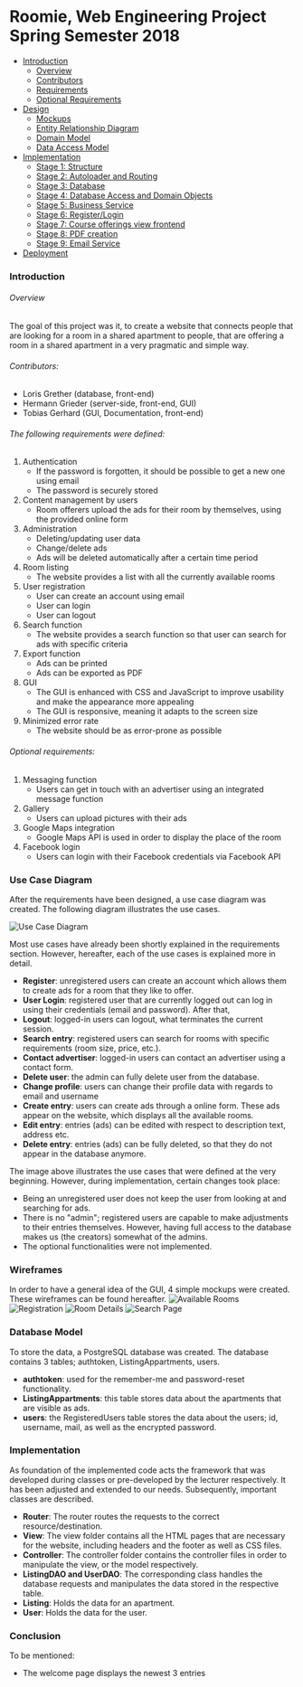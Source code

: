 # **Roomie, Web Engineering Project Spring Semester 2018**

- [Introduction](#introduction)
  - [Overview](#overview)
  - [Contributors](#contributors)
  - [Requirements](#the-following-requirements-were-defined)
  - [Optional Requirements](#optional-requirements)
- [Design](#design)
  - [Mockups](#mockups)
  - [Entity Relationship Diagram](#entity-relationship-diagram)
  - [Domain Model](#domain-model)
  - [Data Access Model](#data-access-model)
- [Implementation](#implementation)
  - [Stage 1: Structure](#stage-1-structure)
  - [Stage 2: Autoloader and Routing](#stage-2-autoloader-and-routing)
  - [Stage 3: Database](#stage-3-database)
  - [Stage 4: Database Access and Domain Objects](#stage-4-database-access-and-domain-objects)
  - [Stage 5: Business Service](#stage-5-business-services)
  - [Stage 6: Register/Login](#stage-6-registerlogin)
  - [Stage 7: Course offerings view frontend](#stage-7-course-offerings-view-frontend)
  - [Stage 8: PDF creation](#stage-8-pdf-creation)
  - [Stage 9: Email Service](#stage-9-email-service)
- [Deployment](#deployment)


### Introduction
###### Overview
The goal of this project was it, to create a website that connects people that are looking for a room in a shared apartment to people, that are offering a room in a shared apartment in a very pragmatic and simple way.

###### Contributors:
* Loris Grether (database, front-end)
* Hermann Grieder (server-side, front-end, GUI)
* Tobias Gerhard (GUI, Documentation, front-end)

###### The following requirements were defined:
1. Authentication
   * If the password is forgotten, it should be possible to get a new one using email
   * The password is securely stored
2. Content management by users
   * Room offerers upload the ads for their room by themselves, using the provided online form
3. Administration
   * Deleting/updating user data
   * Change/delete ads
   * Ads will be deleted automatically after a certain time period
4. Room listing
   * The website provides a list with all the currently available rooms
5. User registration
   * User can create an account using email
   * User can login
   * User can logout
6. Search function
   * The website provides a search function so that user can search for ads with specific criteria
7. Export function
   * Ads can be printed
   * Ads can be exported as PDF
8. GUI
   * The GUI is enhanced with CSS and JavaScript to improve usability and make the appearance more appealing
   * The GUI is responsive, meaning it adapts to the screen size
9. Minimized error rate
   * The website should be as error-prone as possible
###### Optional requirements:
1. Messaging function
   * Users can get in touch with an advertiser using an integrated message function
2. Gallery
   * Users can upload pictures with their ads
3. Google Maps integration
   * Google Maps API is used in order to display the place of the room
4. Facebook login
   * Users can login with their Facebook credentials via Facebook API

### Use Case Diagram
After the requirements have been designed, a use case diagram was created. The following diagram illustrates the use cases. 

![Use Case Diagram](https://github.com/Yardie83/WE-roomie/blob/master/UseCaseDiagram.jpg "Use Case Diagram")

Most use cases have already been shortly explained in the requirements section. However, hereafter, each of the use cases is explained more in detail.
* **Register**: unregistered users can create an account which allows them to create ads for a room that they like to offer.
* **User Login**: registered user that are currently logged out can log in using their credentials (email and password). After that, 
* **Logout**: logged-in users can logout, what terminates the current session.
* **Search entry**: registered users can search for rooms with specific requirements (room size, price, etc.).
* **Contact advertiser**: logged-in users can contact an advertiser using a contact form.
* **Delete user**: the admin can fully delete user from the database.
* **Change profile**: users can change their profile data with regards to email and username
* **Create entry**: users can create ads through a online form. These ads appear on the website, which displays all the available rooms.
* **Edit entry**: entries (ads) can be edited with respect to description text, address etc.
* **Delete entry**: entries (ads) can be fully deleted, so that they do not appear in the database anymore.

The image above illustrates the use cases that were defined at the very beginning. However, during implementation, certain changes took place:
* Being an unregistered user does not keep the user from looking at and searching for ads.
* There is no "admin"; registered users are capable to make adjustments to their entries themselves. However, having full access to the database makes us (the creators) somewhat of the admins.
* The optional functionalities were not implemented.

### Wireframes
In order to have a general idea of the GUI, 4 simple mockups were created. These wireframes can be found hereafter.
![Available Rooms](https://github.com/Yardie83/roomie/blob/master/AvailableRoomsMockup.png "Available Rooms")
![Registration](https://github.com/Yardie83/roomie/blob/master/RegistrationMockup.png "Registration")
![Room Details](https://github.com/Yardie83/roomie/blob/master/RoomDetailMockup.png "Room Details")
![Search Page](https://github.com/Yardie83/roomie/blob/master/SearchPageMockup.png "Search Page")

### Database Model
To store the data, a PostgreSQL database was created. The database contains 3 tables; authtoken, ListingAppartments, users.
* **authtoken**: used for the remember-me and password-reset functionality.
* **ListingAppartments**: this table stores data about the apartments that are visible as ads.
* **users**: the RegisteredUsers table stores the data about the users; id, username, mail, as well as the encrypted password.

### Implementation
As foundation of the implemented code acts the framework that was developed during classes or pre-developed by the lecturer respectively. It has been adjusted and extended to our needs. Subsequently, important classes are described.
* **Router**: The router routes the requests to the correct resource/destination.
* **View**: The view folder contains all the HTML pages that are necessary for the website, including headers and the footer as well as CSS files.
* **Controller**: The controller folder contains the controller files in order to manipulate the view, or the model respectively.
* **ListingDAO and UserDAO**: The corresponding class handles the database requests and manipulates the data stored in the respective table.
* **Listing**: Holds the data for an apartment.
* **User**: Holds the data for the user.

### Conclusion
To be mentioned:
- The welcome page displays the newest 3 entries
